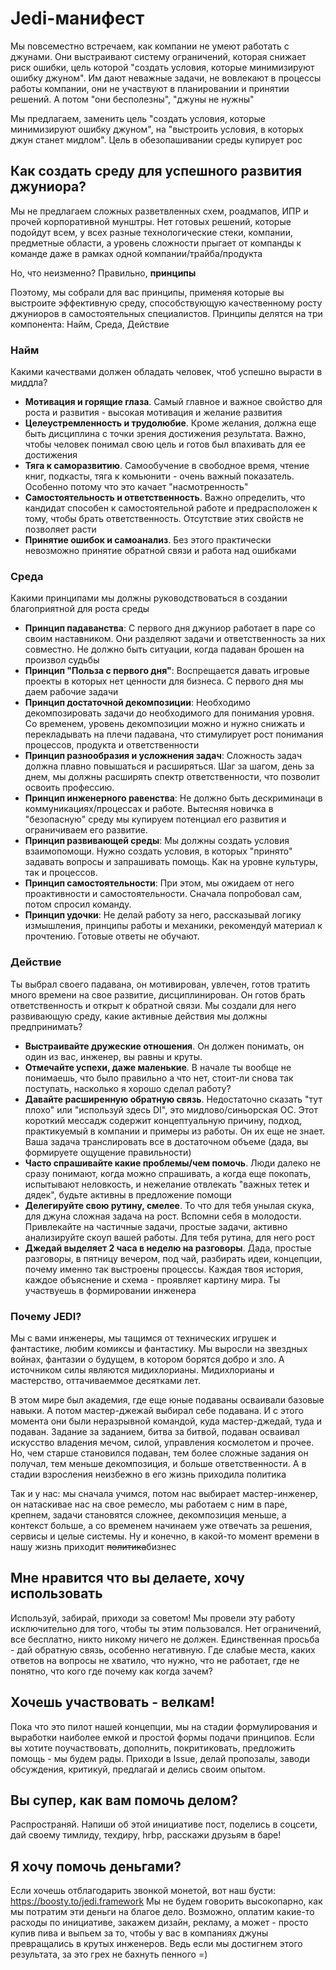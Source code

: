 # Jedi-манифест
Мы повсеместно встречаем, как компании не умеют работать с джунами. Они выстраивают систему ограничений, которая снижает риск ошибки, цель которой "создать условия, которые минимизируют ошибку джуном". Им дают неважные задачи, не вовлекают в процессы работы компании, они не участвуют в планировании и принятии решений. А потом "они бесполезны", "джуны не нужны"

Мы предлагаем, заменить цель "создать условия, которые минимизируют ошибку джуном", на "выстроить условия, в которых джун станет мидлом". Цель в обезопашивании среды купирует рос

## Как создать среду для успешного развития джуниора?
Мы не предлагаем сложных разветвленных схем, роадмапов, ИПР и прочей корпоративной мунштры. Нет готовых решений, которые подойдут всем, у всех разные технологические стеки, компании, предметные области, а уровень сложности прыгает от компанды к команде даже в рамках одной компании/трайба/продукта

Но, что неизменно? Правильно, **принципы**

Поэтому, мы собрали для вас принципы, применяя которые вы выстроите эффективную среду, способствующую качественному росту джуниоров в самостоятельных специалистов. Принципы делятся на три компонента: Найм, Среда, Действие

### Найм
Какими качествами должен обладать человек, чтоб успешно вырасти в миддла?

- **Мотивация и горящие глаза**. Самый главное и важное свойство для роста и развития - высокая мотивация и желание развития
- **Целеустремленность и трудолюбие**. Кроме желания, должна еще быть дисциплина с точки зрения достижения результата. Важно, чтобы человек понимал свою цель и готов был впахивать для ее достижения
- **Тяга к саморазвитию**. Самообучение в свободное время, чтение книг, подкасты, тяга к комьюнити - очень важный показатель. Особенно потому что это качает "насмотренность"
- **Самостоятельность и ответственность**. Важно определить, что кандидат способен к самостоятельной работе и предрасположен к тому, чтобы брать ответственность. Отсутствие этих свойств не позволяет расти
- **Принятие ошибок и самоанализ**. Без этого практически невозможно принятие обратной связи и работа над ошибками

### Среда
Какими принципами мы должны руководствоваться в создании благоприятной для роста среды

- **Принцип падаванства**: С первого дня джуниор работает в паре со своим наставником. Они разделяют задачи и ответственность за них совместно. Не должно быть ситуации, когда падаван брошен на произвол судьбы
- **Принцип "Польза с первого дня"**: Воспрещается давать игровые проекты в которых нет ценности для бизнеса. С первого дня мы даем рабочие задачи
- **Принцип достаточной декомпозиции**: Необходимо декомпозировать задачи до необходимого для понимания уровня. Со временем, уровень декомпозиции можно и нужно снижать и перекладывать на плечи падавана, что стимулирует рост понимания процессов, продукта и ответственности
- **Принцип разнообразия и усложнения задач**: Сложность задач должна плавно повышаться и расширяться. Шаг за шагом, день за днем, мы должны расширять спектр ответственности, что позволит освоить профессию.
- **Принцип инженерного равенства**: Не должно быть дескриминаци в коммуникациях/процессах и работе. Вытесняя новичка в "безопасную" среду мы купируем потенциал его развития и ограничиваем его развитие.
- **Принцип развивающей среды**: Мы должны создать условия взаимопомощи. Нужно создать условия, в которых "принято" задавать вопросы и запрашивать помощь. Как на уровне культуры, так и процессов.
- **Принцип самостоятельности**: При этом, мы ожидаем от него проактивности и самостоятельности. Сначала попробовал сам, потом спросил команду.
- **Принцип удочки**: Не делай работу за него, рассказывай логику измышления, принципы работы и механики, рекомендуй материал к прочтению. Готовые ответы не обучают.

### Действие
Ты выбрал своего падавана, он мотивирован, увлечен, готов тратить много времени на свое развитие, дисциплинирован. Он готов брать ответственность и открыт к обратной связи. Мы создали для него развивающую среду, какие активные действия мы должны предпринимать?

- **Выстраивайте дружеские отношения**. Он должен понимать, он один из вас, инженер, вы равны и круты.
- **Отмечайте успехи, даже маленькие**. В начале ты вообще не понимаешь, что было правильно а что нет, стоит-ли снова так поступать, насколько я хорошо сделал работу?
- **Давайте расширенную обратную связь**. Недостаточно сказать "тут плохо" или "используй здесь DI", это мидлово/синьорская ОС. Этот короткий мессадж содержит концептуальную причину, подход, практикуемый в компании и примеры из работы. Он их еще не знает. Ваша задача транслировать все в достаточном объеме (дада, вы формируете ощущение правильности)
- **Часто спрашивайте какие проблемы/чем помочь**. Люди далеко не сразу понимают, когда можно спрашивать, а когда еще покопать, испытывают неловкость, и нежелание отвлекать "важных тетек и дядек", будьте активны в предложение помощи
- **Делегируйте свою рутину, смелее**. То что для тебя унылая скука, для джуна сложная задача на рост. Вспомни себя в молодости. Привлекайте на частичные задачи, простые задачи, активно анализируйте скоуп вашей работы. Для тебя рутина, для него рост
- **Джедай выделяет 2 часа в неделю на разговоры**. Дада, простые разговоры, в пятницу вечером, под чай, разбирать идеи, концепции, почему именно так выстроены процессы. Каждая твоя история, каждое объяснение и схема - проявляет картину мира. Ты участвуешь в формировании инженера

### Почему JEDI?
Мы с вами инженеры, мы тащимся от технических игрушек и фантастике, любим комиксы и фантастику. Мы выросли на звездных войнах, фантазии о будущем, в котором борятся добро и зло. А источником силы являются мидихлорианы. Мидихлорианы и мастерство, оттачиваеммое десятками лет. 

В этом мире был академия, где еще юные подаваны осваивали базовые навыки. А потом мастер-джежай выбирал себе подавана. И с этого момента они были неразрывной командой, куда мастер-джедай, туда и подаван. Задание за заданием, битва за битвой, подаван осваивал искусство владения мечом, силой, управления космолетом и прочее. Но, чем старше становился подаван, тем более сложные задания он получал, тем меньше декомпозиция, и больше ответственности. А в стадии взросления неизбежно в его жизнь приходила политика

Так и у нас: мы сначала учимся, потом нас выбирает мастер-инженер, он натаскивае нас на свое ремесло, мы работаем с ним в паре, крепнем, задачи становятся сложнее, декомпозиция меньше, а контекст больше, а со временем начинаем уже отвечать за решения, сервисы и целые системы. Ну и конечно, в какой-то момент времени в нашу жизнь приходит ~~политика~~бизнес

## Мне нравится что вы делаете, хочу использовать
Используй, забирай, приходи за советом! Мы провели эту работу исключительно для того, чтобы ты этим пользовался. Нет ограничений, все бесплатно, никто никому ничего не должен. Единственная просьба - дай обратную связь, особенно негативную. Где слабые места, каких ответов на вопросы не хватило, что нужно, что не работает, где не понятно, что кого где почему как когда зачем?

## Хочешь участвовать - велкам!
Пока что это пилот нашей концепции, мы на стадии формулирования и выработки наиболее емкой и простой формы подачи принципов. Если вы хотите поучаствовать, дополнить, покритиковать, предложить помощь - мы будем рады. Приходи в Issue, делай пропозалы, заводи обсуждения, критикуй, предлагай и делись своим опытом. 

## Вы супер, как вам помочь делом?
Распространяй. Напиши об этой инициативе пост, поделись в соцсети, дай своему тимлиду, техдиру, hrbp, расскажи друзьям в баре!

## Я хочу помочь деньгами?
Если хочешь отблагодарить звонкой монетой, вот наш бусти: https://boosty.to/jedi.framework
Мы не будем говорить высокопарно, как мы потратим эти деньги на благое дело. Возможно, оплатим какие-то расходы по инициативе, закажем дизайн, рекламу, а может - просто купив пива и выпьем за то, чтобы у вас в компаниях джуны превращались в крутых инженеров. Ведь если мы достигнем этого результата, за это грех не бахнуть пенного =)
